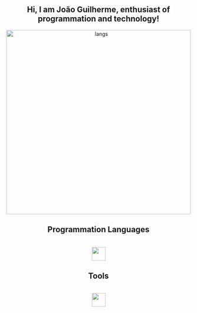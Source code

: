 <div align="center">

## Hi, I am João Guilherme, enthusiast of programmation and technology!

<img width="500px" src="https://github-readme-stats.vercel.app/api/wakatime?username=SunnYu&langs_count=8&layout=compact&hide_border=true&bg_color=282a36&title_color=fdaaaa&text_color=fdaaaa&icon_color=fdaaaa" alt="langs">

##
  
## Programmation Languages

<div style="display: inline_block"><br>
<img src="https://skillicons.dev/icons?i=perl,c,java,rust,zig,dart,kotlin,typescript" height="37" >
</div>

## Tools

<div style="display: inline_block"><br>
<img src="https://skillicons.dev/icons?i=git,linux" height="37" >
</div>



##
</div>
